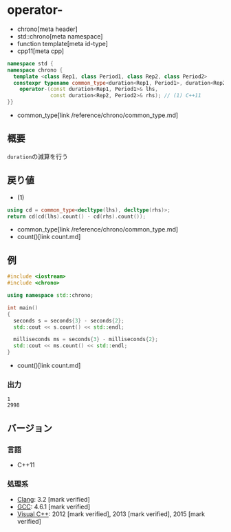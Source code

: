 # operator-
* chrono[meta header]
* std::chrono[meta namespace]
* function template[meta id-type]
* cpp11[meta cpp]

```cpp
namespace std {
namespace chrono {
  template <class Rep1, class Period1, class Rep2, class Period2>
  constexpr typename common_type<duration<Rep1, Period1>, duration<Rep2, Period2>>::type
    operator-(const duration<Rep1, Period1>& lhs,
              const duration<Rep2, Period2>& rhs); // (1) C++11
}}
```
* common_type[link /reference/chrono/common_type.md]

## 概要
`duration`の減算を行う


## 戻り値
- (1)

```cpp
using cd = common_type<decltype(lhs), decltype(rhs)>;
return cd(cd(lhs).count() - cd(rhs).count());
```
* common_type[link /reference/chrono/common_type.md]
* count()[link count.md]


## 例
```cpp example
#include <iostream>
#include <chrono>

using namespace std::chrono;

int main()
{
  seconds s = seconds{3} - seconds{2};
  std::cout << s.count() << std::endl;

  milliseconds ms = seconds{3} - milliseconds{2};
  std::cout << ms.count() << std::endl;
}
```
* count()[link count.md]

### 出力
```
1
2998
```

## バージョン
### 言語
- C++11

### 処理系
- [Clang](/implementation.md#clang): 3.2 [mark verified]
- [GCC](/implementation.md#gcc): 4.6.1 [mark verified]
- [Visual C++](/implementation.md#visual_cpp): 2012 [mark verified], 2013 [mark verified], 2015 [mark verified]
